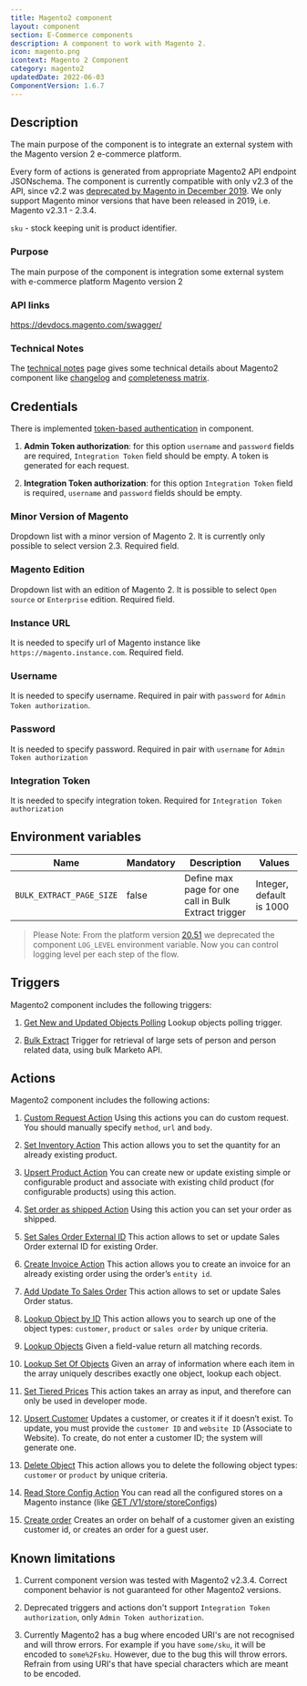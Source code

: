 ```yaml
---
title: Magento2 component
layout: component
section: E-Commerce components
description: A component to work with Magento 2.
icon: magento.png
icontext: Magento 2 Component
category: magento2
updatedDate: 2022-06-03
ComponentVersion: 1.6.7
---
```


## Description

The main purpose of the component is to integrate an external system with the Magento version 2 e-commerce platform.

Every form of actions is generated from appropriate Magento2 API endpoint JSONschema. The component is currently compatible with only v2.3 of the API, since v2.2 was [deprecated by Magento in December 2019](https://magento.com/sites/default/files/magento-software-lifecycle-policy.pdf?_ga=2.223327577.313663481.1582195591-1899578326.1570182293). We only support Magento minor versions that have been released in 2019, i.e. Magento v2.3.1 - 2.3.4.

`sku` - stock keeping unit is product identifier.

### Purpose

The main purpose of the component is integration some external system with e-commerce platform Magento version 2

### API links

https://devdocs.magento.com/swagger/

### Technical Notes

The [technical notes](technical-notes) page gives some technical details about Magento2 component like [changelog](/components/magento2/technical-notes#changelog) and [completeness matrix](/components/magento2/technical-notes#completeness-matrix).

## Credentials

There is implemented [token-based authentication](https://devdocs.magento.com/guides/v2.0/get-started/authentication/gs-authentication-token.html) in component.

1. **Admin Token authorization**: for this option `username` and `password` fields are required, `Integration Token` field should be empty.
A token is generated for each request.

2. **Integration Token authorization**: for this option `Integration Token` field is required, `username` and `password` fields should be empty.

### Minor Version of Magento

Dropdown list with a minor version of Magento 2. It is currently only possible to select version 2.3. Required field.

### Magento Edition

Dropdown list with an edition of Magento 2. It is possible to select `Open source` or `Enterprise` edition. Required field.

### Instance URL

It is needed to specify url of Magento instance like `https://magento.instance.com`. Required field.

### Username

It is needed to specify username. Required in pair with `password` for `Admin Token authorization`.

### Password

It is needed to specify password. Required in pair with `username` for `Admin Token authorization`

### Integration Token

It is needed to specify integration token. Required for `Integration Token authorization`

## Environment variables

| Name|Mandatory|Description|Values|
|----|---------|-----------|------|
| `BULK_EXTRACT_PAGE_SIZE`| false | Define max page for one call in Bulk Extract trigger | Integer, default is 1000 |

> Please Note: From the platform version [20.51](/releases/20/51) we deprecated the
> component `LOG_LEVEL` environment variable. Now you can control logging level per each step of the flow.

## Triggers

Magento2 component includes the following triggers:

  1. [Get New and Updated Objects Polling](/components/magento2/triggers#get-new-and-updated-objects-polling)
  Lookup objects polling trigger.

  2. [Bulk Extract](/components/magento2/triggers#bulk-extract)
  Trigger for retrieval of large sets of person and person related data, using bulk Marketo API.

## Actions

Magento2 component includes the following actions:

  1. [Custom Request Action](/components/magento2/actions#custom-request-action)
Using this actions you can do custom request. You should manually specify `method`, `url` and `body`.

  2. [Set Inventory Action](/components/magento2/actions#set-inventory-action)
This action allows you to set the quantity for an already existing product.

  3. [Upsert Product Action](/components/magento2/actions#upsert-product-action)
You can create new or update existing simple or configurable product and associate with existing child product (for configurable products) using this action.

  4. [Set order as shipped Action](/components/magento2/actions#set-order-as-shipped-action)
Using this action you can set your order as shipped.

  5. [Set Sales Order External ID](/components/magento2/actions#set-sales-order-external-id)
This action allows to set or update Sales Order external ID for existing Order.

  6. [Create Invoice Action](/components/magento2/actions#create-invoice-action)
This action allows you to create an invoice for an already existing order using the order’s `entity id`.

  7. [Add Update To Sales Order](/components/magento2/actions#add-update-to-sales-order)
This action allows to set or update Sales Order status.

  8. [Lookup Object by ID](/components/magento2/actions#lookup-object-by-id)
This action allows you to search up one of the object types: `customer`, `product` or `sales order` by unique criteria.

  9. [Lookup Objects](/components/magento2/actions#lookup-objects)
  Given a field-value return all matching records.

  10. [Lookup Set Of Objects](/components/magento2/actions#lookup-set-of-objects)
  Given an array of information where each item in the array uniquely describes exactly one object, lookup each object.

  11. [Set Tiered Prices](/components/magento2/actions#set-tiered-prices)
This action takes an array as input, and therefore can only be used in developer mode.

  12. [Upsert Customer](/components/magento2/actions#upsert-customer)
Updates a customer, or creates it if it doesn’t exist. To update, you must provide the `customer ID` and `website ID` (Associate to Website). To create, do not enter a customer ID; the system will generate one.

  13. [Delete Object](/components/magento2/actions#delete-object)
This action allows you to delete the following object types: `customer` or `product` by unique criteria.

  14. [Read Store Config Action](/components/magento2/actions#read-store-config-action)
You can read all the configured stores on a Magento instance (like [GET /V1/store/storeConfigs](https://devdocs.magento.com/swagger/#/storeStoreConfigManagerV1/storeStoreConfigManagerV1GetStoreConfigsGet))

  15. [Create order](/components/magento2/actions#create-order)
Creates an order on behalf of a customer given an existing customer id, or creates an order for a guest user.

## Known limitations

1. Current component version was tested with Magento2 v2.3.4. Correct component behavior is not guaranteed for other Magento2 versions.

2. Deprecated triggers and actions don't support `Integration Token authorization`, only `Admin Token authorization`.

3. Currently Magento2 has a bug where encoded URI's are not recognised and will throw errors. For example if you have `some/sku`, it
will be encoded to `some%2Fsku`. However, due to the bug this will throw errors. Refrain from using URI's that have special characters which
are meant to be encoded.

